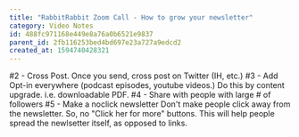 ```yaml
---
title: "RabbitRabbit Zoom Call - How to grow your newsletter"
category: Video Notes
id: 488fc971168e449e8a76a0b6521e9837
parent_id: 2fb116253bed4bd697e23a727a9edcd2
created_at: 1594740428321
---
```



\#2 - Cross Post.
	Once you send, cross post on Twitter (IH, etc.)
\#3 - Add Opt-in everywhere (podcast episodes, youtube videos.)
	Do this by content upgrade. i.e. downloadable PDF.
\#4 - Share with people with large # of followers
\#5 - Make a noclick newsletter
	Don't make people click away from the newsletter. So, no "Click her for more" buttons.
	This will help people spread the newlsetter itself, as opposed to links.
    
